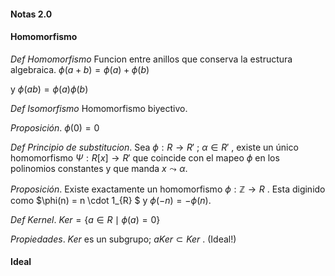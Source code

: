 #### Notas 2.0

#### Homomorfismo

_Def Homomorfismo_    Funcion entre anillos que conserva la estructura algebraica. $\phi(a + b) = \phi(a)+\phi(b)$

y $\phi(a b) = \phi(a)\phi(b)$

_Def Isomorfismo_  Homomorfismo biyectivo. 

_Proposición_. $\phi(0) = 0$

_Def Principio de substitucion_. Sea $\phi: R \rightarrow R'$ ; $\alpha \in R'$ , existe un único homomorfismo $\Psi: R[x] \rightarrow R'$ que coincide con el mapeo $\phi$ en los polinomios constantes y que manda $x \leadsto \alpha$. 

_Proposición_. Existe exactamente un homomorfismo $\phi: \mathbb{Z} \rightarrow R$ . Esta diginido como $\phi(n) = n \cdot 1_{R} $ y $\phi(-n) = - \phi(n)$.

_Def Kernel_. $Ker = \{a  \in R \mid \phi(a) = 0  \}$

_Propiedades_. $Ker$ es un subgrupo; $a Ker \subset Ker$ . (Ideal!)

#### Ideal





